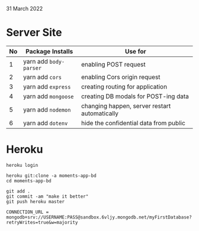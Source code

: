 31 March 2022 

# Server Site

|No| Package Installs       | Use for                                       |
|--|------------------------|-----------------------------------------------|
|1 | yarn add `body-parser` | enabling POST request                         |
|2 | yarn add `cors`        | enabling Cors origin request                  |
|3 | yarn add `express`     | creating routing for application              |
|4 | yarn add `mongoose`    | creating DB modals for POST-ing data          |
|5 | yarn add `nodemon`     | changing happen, server restart automatically |
|6 | yarn add `dotenv`      | hide the confidential data from public        |


# Heroku

```
heroku login

heroku git:clone -a moments-app-bd
cd moments-app-bd

git add .
git commit -am "make it better"
git push heroku master
```

```
CONNECTION_URL = mongodb+srv://USERNAME:PASS@sandbox.6vljy.mongodb.net/myFirstDatabase?retryWrites=true&w=majority
```